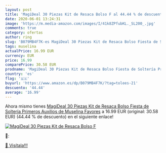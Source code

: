 ```yaml
---
layout: post
title: 'MagiDeal 30 Piezas Kit de Resaca Bolso F al 44.44 % de descuento'
date: 2020-06-01 13:24:31
image: 'https://m.media-amazon.com/images/I/41k8ZPfubKL._SL200_.jpg'
comments: true
category: ofertas
author: ring
slug: 'B079MB4F7K-es MagiDeal 30 Piezas Kit de Resaca Bolso Fiesta de Soltería...'
tags: muselina
actualPrice: 16.99 EUR
currency: EUR
price: 16.99
comparePrice: 30.58 EUR
prodname: 'MagiDeal 30 Piezas Kit de Resaca Bolso Fiesta de Soltería Primeros Auxilios de Muselina Favores'
country: 'es'
flag: '🇪🇸'
buyurl: 'https://www.amazon.es/dp/B079MB4F7K/?tag=tolees-21'
descuento: '44.44'
average: '16.99'
---
```


Ahora mismo tienes [MagiDeal 30 Piezas Kit de Resaca Bolso Fiesta de Soltería Primeros Auxilios de Muselina Favores](https://www.amazon.es/dp/B079MB4F7K/?tag=tolees-21) a 16.99 EUR (original: 30.58 EUR) (44.44 %  de descuento) en el siguiente enlace!

[![MagiDeal 30 Piezas Kit de Resaca Bolso F](https://m.media-amazon.com/images/I/41k8ZPfubKL._SL200_.jpg)](https://www.amazon.es/dp/B079MB4F7K/?tag=tolees-21)

🔎:


[🛒 Visítala!!!](https://www.amazon.es/dp/B079MB4F7K/?tag=tolees-21)
